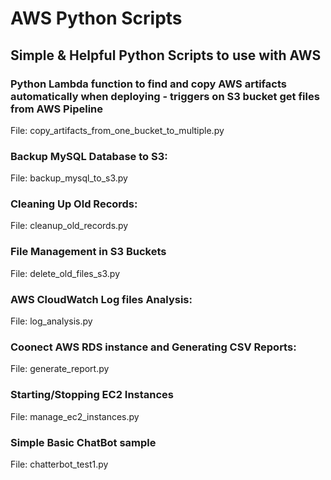 # AWS Python Scripts
## Simple &amp; Helpful Python Scripts to use with AWS

### Python Lambda function to find and copy AWS artifacts automatically when deploying - triggers on S3 bucket get files from AWS Pipeline
File: copy_artifacts_from_one_bucket_to_multiple.py

### Backup MySQL Database to S3:
File: backup_mysql_to_s3.py

### Cleaning Up Old Records:
File: cleanup_old_records.py

### File Management in S3 Buckets
File: delete_old_files_s3.py

### AWS CloudWatch Log files Analysis:
File: log_analysis.py

### Coonect AWS RDS instance and Generating CSV Reports:
File: generate_report.py

### Starting/Stopping EC2 Instances
File: manage_ec2_instances.py 

### Simple Basic ChatBot sample
File: chatterbot_test1.py
